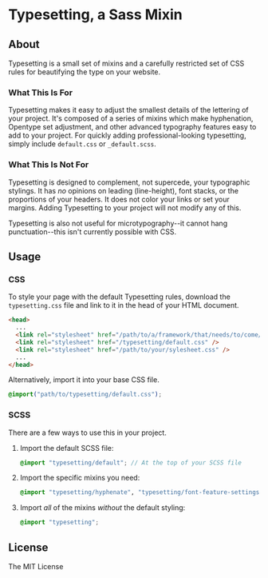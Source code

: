 # Typesetting, a Sass Mixin

## About

Typesetting is a small set of mixins and a carefully restricted set of CSS rules for beautifying the type on your website.

### What This Is For

Typesetting makes it easy to adjust the smallest details of the lettering of your project. It's composed of a series of mixins which make hyphenation, Opentype set adjustment, and other advanced typography features easy to add to your project. For quickly adding professional-looking typesetting, simply include `default.css` or `_default.scss`.

### What This Is Not For

Typesetting is designed to complement, not supercede, your typographic stylings. It has *no* opinions on leading (line-height), font stacks, or the proportions of your headers. It does not color your links or set your margins. Adding Typesetting to your project will not modify any of this.

Typesetting is also not useful for microtypography--it cannot hang punctuation--this isn't currently possible with CSS.

## Usage

### CSS

To style your page with the default Typesetting rules, download the `typesetting.css` file and link to it in the head of your HTML document. 

```HTML
<head>
  ...
  <link rel="stylesheet" href="/path/to/a/framework/that/needs/to/come/first.css" />
  <link rel="stylesheet" href="/typesetting/default.css" />
  <link rel="stylesheet" href="/path/to/your/sylesheet.css" />
  ...
</head>
```

Alternatively, import it into your base CSS file.

```CSS
@import("path/to/typesetting/default.css");
```


### SCSS

There are a few ways to use this in your project.

1. Import the default SCSS file:

	```SCSS
	@import "typesetting/default"; // At the top of your SCSS file
	```

2. Import the specific mixins you need:

	```SCSS
	@import "typesetting/hyphenate", "typesetting/font-feature-settings";
	```
3. Import *all* of the mixins *without* the default styling:
	```SCSS
	@import "typesetting";
	```

## License

The MIT License